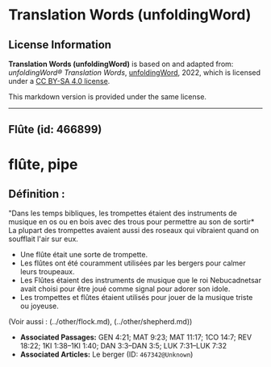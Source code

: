 # Translation Words (unfoldingWord)

## License Information

**Translation Words (unfoldingWord)** is based on and adapted from: _unfoldingWord® Translation Words_, [unfoldingWord](https://unfoldingword.org/utw), 2022, which is licensed under a [CC BY-SA 4.0 license](https://creativecommons.org/licenses/by-sa/4.0/legalcode.en).

This markdown version is provided under the same license.



--------------------------------

## Flûte (id: 466899)

flûte, pipe
===========

Définition :
------------

"Dans les temps bibliques, les trompettes étaient des instruments de musique en os ou en bois avec des trous pour permettre au son de sortir\* La plupart des trompettes avaient aussi des roseaux qui vibraient quand on soufflait l'air sur eux.

* Une flûte était une sorte de trompette.
* Les flûtes ont été couramment utilisées par les bergers pour calmer leurs troupeaux.
* Les Flûtes étaient des instruments de musique que le roi Nebucadnetsar avait choisi pour être joué comme signal pour adorer son idole.
* Les trompettes et flûtes étaient utilisés pour jouer de la musique triste ou joyeuse.

(Voir aussi : (../other/flock.md), (../other/shepherd.md))

* **Associated Passages:** GEN 4:21; MAT 9:23; MAT 11:17; 1CO 14:7; REV 18:22; 1KI 1:38–1KI 1:40; DAN 3:3–DAN 3:5; LUK 7:31–LUK 7:32
* **Associated Articles:** Le berger (ID: `467342@Unknown`)

